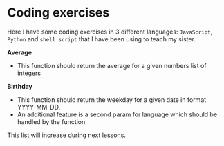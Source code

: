 # Coding exercises
Here I have some coding exercises in 3 different languages: `JavaScript`, `Python` and `shell script` that I have been using to teach my sister.

**Average**

- This function should return the average for a given numbers list of integers

**Birthday**

- This function should return the weekday for a given date in format YYYY-MM-DD.
- An additional feature is a second param for language which should be handled by the function

This list will increase during next lessons.